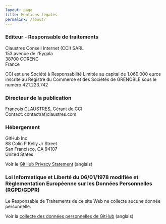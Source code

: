 ```yaml
---
layout: page
title: Mentions légales
permalink: /about/
---
```

### Editeur - Responsable de traitements

Claustres Conseil Internet (CCI) SARL  
153 avenue de l'Eygala  
38700 CORENC  
France

CCI est une Société à Responsabilité Limitée au capital de 1.060.000 euros inscrite au Registre du Commerce et des Sociétés de GRENOBLE sous le numéro 421.223.742

### Directeur de la publication

François CLAUSTRES, Gérant de CCI  
Contact: contact(at)claustres.com

### Hébergement

GitHub Inc.  
88 Colin P Kelly Jr Street  
San Francisco, CA 94107  
United States

Voir le [GitHub Privacy Statement](https://help.github.com/en/github/site-policy/github-privacy-statement) (anglais)

### Loi Informatique et Liberté du 06/01/1978 modifiée et Règlementation Européenne sur les Données Personnelles (RGPD/GDPR)

Le Responsable de Traitements de ce site Web ne collecte aucune donnée personnelle.

Voir la [collecte des données personnelles de GitHub](https://help.github.com/en/github/site-policy/github-privacy-statement#what-information-github-collects) (anglais)
